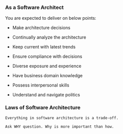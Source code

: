 ### As a Software Architect

You are expected to deliver on below points:

- Make architecture decisions

- Continually analyze the architecture

- Keep current with latest trends

- Ensure compliance with decisions

- Diverse exposure and experience

- Have business domain knowledge

- Possess interpersonal skills

- Understand and navigate politics


### Laws of Software Architecture

`Everything in software architecture is a trade-off.`


`Ask WHY question. Why is more important than how.`
